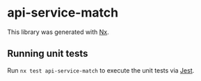 # api-service-match

This library was generated with [Nx](https://nx.dev).

## Running unit tests

Run `nx test api-service-match` to execute the unit tests via [Jest](https://jestjs.io).

